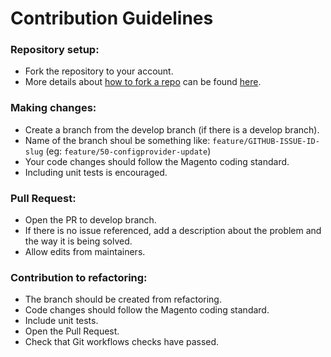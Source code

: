 # Contribution Guidelines

### Repository setup:
- Fork the repository to your account.
- More details about [how to fork a repo](https://docs.github.com/en/github/getting-started-with-github/fork-a-repo) can be found [here](https://docs.github.com/en/github/getting-started-with-github/fork-a-repo).

### Making changes:
- Create a branch from the develop branch (if there is a develop branch).
- Name of the branch shoul be something like: `feature/GITHUB-ISSUE-ID-slug` (eg: `feature/50-configprovider-update`)
- Your code changes should follow the Magento coding standard.
- Including unit tests is encouraged.

### Pull Request:
- Open the PR to develop branch.
- If there is no issue referenced, add a description about the problem and the way it is being solved.
- Allow edits from maintainers.


### Contribution to refactoring:
 - The branch should be created from refactoring.
 - Code changes should follow the Magento coding standard.
 - Include unit tests.
 - Open the Pull Request.
 - Check that Git workflows checks have passed.